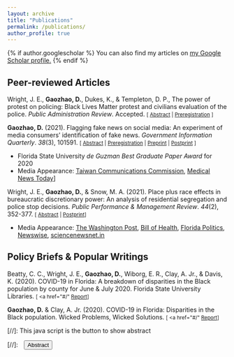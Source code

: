 ```yaml
---
layout: archive
title: "Publications"
permalink: /publications/
author_profile: true
---
```


{% if author.googlescholar %}
  You can also find my articles on <u><a href="{{author.googlescholar}}">my Google Scholar profile</a>.</u>
{% endif %}
## Peer-reviewed Articles
Wright, J. E., **Gaozhao, D.**, Dukes, K., & Templeton, D. P., The power of protest on policing: Black Lives Matter protest and civilians evaluation of the police. _Public Administration Review_. Accepted. <small>[ <a href="#/" onclick="visib('blm-abstract')">Abstract</a> | [Preregistration][blm-prereg] ]</small>

<div id="blm-abstract" style="display: none; text-align: justify; line-height: 1.2" ><small>
In 2020, police brutality against Black Americans catalyzed BLM protests across all 50 states. Though BLM protests continue to permeate society, few scholars explore how these protests change Americans’ perceptions of the police. To investigate this phenomenon more meticulously, we administered an online survey experiment—oversampling Black American participants—to measure how protest culture, specifically BLM protests, influence participants’ perceptions of the police. Our survey found that 1) Black American participants have a lower evaluation of police performance, but a higher evaluation of the BLM Movement than White American participants and 2) the presence of a general protest negatively impacts peoples’ perception of police performance. Using Critical Race Theory (CRT) these findings suggest that the visibility of BLM protest changes both Black and White perceptions of the police at varying degrees.
</small><br><br/></div>

[blm-prereg]: https://osf.io/43qe8


**Gaozhao, D.** (2021). Flagging fake news on social media: An experiment of media consumers’ identification of fake news. _Government Information Quarterly_. _38_(3), 101591. <small>[ <a href="#/" onclick="visib('fake-news-abstract')">Abstract</a> | [Preregistration][fake-news-prereg] | [Preprint][fake-news-preprint] | [Postprint][fake-news-postprint] ]</small>

<div id="fake-news-abstract" style="display: none; text-align: justify; line-height: 1.2" ><small>
Policymakers are taking action to protect their citizens and democratic systems from online misinformation. However, media consumers usually have a hard time differentiating misinformation from authentic information. There are two explanations for this difficulty, namely lazy reasoning and motivated reasoning. While lazy reasoning suggests that people may feel reluctant to conduct critical reasoning when consuming online information, the motivated reasoning theory points out that individuals are also thinking in alignment with their identities and established viewpoints. A proposed approach to address this issue is adding fact-checking flags in the hope that flags could alert people to information falsehoods and stimulate critical thinking. This study examines the impact of fact-checking flags on media consumers' identification of fake news. Conducting an experiment (n = 717) on Amazon Mechanical Turk, the study finds that experimental participants with different political backgrounds depend heavily on flag-checking results provided by flags. Flags are powerful to influence people's judgments in a way that participants have blind beliefs in flags even if the flag assessments are inaccurate. Furthermore, the study's results indicate that flag assessments made by professional fact-checkers or crowdsourcing are equally influential in shaping participants' identification. These observations provide public and private leaders with suggestions that fact-checking flags can significantly affect media consumers' identification of fake news. However, flags appear to have little ability to promote critical thinking in this experiment.
</small><br><br/></div>

[fake-news-prereg]: https://osf.io/4g7mw
[fake-news-preprint]: https://www.researchgate.net/publication/345413560_Flagging_fake_news_on_social_media_An_experiment_of_media_consumers'_identification_of_fake_news
[fake-news-postprint]: https://doi.org/10.1016/j.giq.2021.101591
  - Florida State University _de Guzman Best Graduate Paper Award_ for 2020
  - Media Appearance: <a href="https://www.ncc.gov.tw/chinese/files/21042/5190_45998_210429_1.pdf" target="_blank"><u>Taiwan Communications Commission</u></a>, <a href="https://www.medicalnewstoday.com/articles/how-has-social-media-affected-mental-health-during-the-pandemic" target="_blank"><u>Medical News Today</u></a>]

Wright, J. E., **Gaozhao, D.**, & Snow, M. A. (2021). Place plus race effects in bureaucratic discretionary power: An analysis of residential segregation and police stop decisions. _Public Performance & Management Review_. _44_(2), 352-377. <small>[ <a href="#/" onclick="visib('segregation-abstract')">Abstract</a> | [Postprint][segregation-postprint]]</small>

<div id="segregation-abstract" style="display: none; text-align: justify; line-height: 1.2" ><small>
Discrepancies in bureaucrat behavior, residential segregation, and police stops that turn deadly have spurred critical analysis surrounding who gets stopped by the police and what happens once they get stopped. This study considers the effect of officers’ decision when performing vehicle stops and conducting vehicle or person searches, as measured at the block group level in Minneapolis neighborhoods. This research is one of the few empirical studies within public administration which examines police stop decisions during vehicle stops in segregated areas, and one of the few empirical studies that explores police actions toward immigrants. We find that majority African American areas of high segregation have 40% more vehicle or person searches than other parts of the city. Second, we find that in predominately African American areas with growing pockets of East African immigrant areas will be subject to 50% more vehicle and person searches. These results indicate that Black (whether native or foreign born) populations of people are more likely to have investigatory interactions with police officers.
</small><br><br/></div>

[segregation-postprint]: https://doi.org/10.1080/15309576.2020.1798789

  - Media Appearance: <a href="https://www.washingtonpost.com/politics/2021/04/15/derek-chauvins-murder-trial-puts-local-governments-stand/" target="_blank"><u>The Washington Post</u></a>, <a href="https://blog.petrieflom.law.harvard.edu/2021/09/10/health-justice-criminal-legal-system/" target="_blank"><u>Bill of Health</u></a>, <a href="https://floridapolitics.com/archives/358332-takeaways-from-tallahassee-early-voting-gratitude/" target="_blank"><u>Florida Politics</u></a>, <a href="https://www.newswise.com/politics/fsu-researcher-finds-links-between-police-searches-and-race-in-minneapolis/?article_id=736395" target="_blank"><u>Newswise</u></a>, <a href="https://sciencenewsnet.in/fsu-researcher-finds-links-between-police-searches-and-race-in-minneapolis/" target="_blank"><u>sciencenewsnet.in</u></a>


## Policy Briefs & Popular Writings
Beatty, C. C., Wright, J. E., **Gaozhao, D.**, Wiborg, E. R., Clay, A. Jr., & Davis, K. (2020). COVID-19 in Florida: A breakdown of disparities in the Black population by county for June & July 2020. Florida State University Libraries. <small>[ <a href="#/" [Report][covid-report1]]</small>

[covid-report1]: https://diginole.lib.fsu.edu/islandora/object/fsu%3A752394

**Gaozhao, D.** & Clay, A. Jr. (2020). COVID-19 in Florida: Disparities in the Black population. Wicked Problems, Wicked Solutions. <small>[ <a href="#/" [Report][covid-report2]]</small> 

[covid-report2]: https://wicked-solutions.blog/2020/10/19/covid-19-in-florida-disparities-in-the-black-population/


  
[//]: This java script is the button to show abstract
<script>
 function visib(id) {
  var x = document.getElementById(id);
  if (x.style.display === "block") {
    x.style.display = "none";
  } else {
    x.style.display = "block";
  }
}
</script>

[//]:&emsp;<button onclick="visib('polariz')" class="btn btn--inverse btn--small">Abstract</button>
